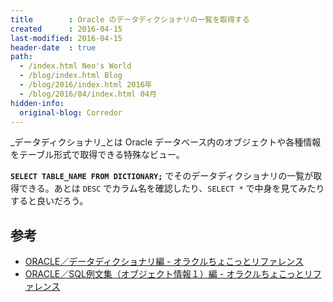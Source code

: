 ```yaml
---
title        : Oracle のデータディクショナリの一覧を取得する
created      : 2016-04-15
last-modified: 2016-04-15
header-date  : true
path:
  - /index.html Neo's World
  - /blog/index.html Blog
  - /blog/2016/index.html 2016年
  - /blog/2016/04/index.html 04月
hidden-info:
  original-blog: Corredor
---
```


_データディクショナリ_とは Oracle データベース内のオブジェクトや各種情報をテーブル形式で取得できる特殊なビュー。

**`SELECT TABLE_NAME FROM DICTIONARY;`** でそのデータディクショナリの一覧が取得できる。あとは `DESC` でカラム名を確認したり、`SELECT *` で中身を見てみたりすると良いだろう。

## 参考

- [ORACLE／データディクショナリ編 - オラクルちょこっとリファレンス](http://luna.gonna.jp/oracle/ora_ddv.html)
- [ORACLE／SQL例文集（オブジェクト情報１）編 - オラクルちょこっとリファレンス](http://luna.gonna.jp/oracle/ora_samplesql2.html)
